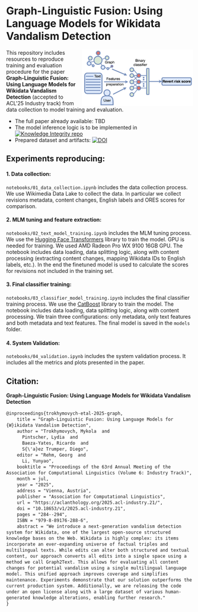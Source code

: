 # Graph-Linguistic Fusion: Using Language Models for Wikidata Vandalism Detection

<img align="right" src="data/imgs/system_scketch_new.png" alt="drawing" style="width:300px;"/>

This repository includes resources to reproduce training and evaluation procedure for the paper
**Graph-Linguistic Fusion: Using Language Models for Wikidata Vandalism Detection** (accepted to ACL'25 Industry track) from data collection to model training and evaluation. 

- The full paper already available: TBD
- The model inference logic is to be implemented in 
[![Knowledge Integrity repo](https://img.shields.io/badge/GitLab-repo-orange)](https://gitlab.wikimedia.org/repos/research/knowledge_integrity)
- Prepared dataset and artifacts: [![DOI](https://zenodo.org/badge/DOI/10.5281/zenodo.15492678.svg)](https://doi.org/10.5281/zenodo.15492678)

## Experiments reproducing:

#### 1. Data collection:
`notebooks/01_data_collection.ipynb` includes the data collection process. We use Wikimedia Data Lake to collect the data. In particular we collect revisions metadata, content changes, English labels and ORES scores for comparison.

#### 2. MLM tuning and feature extraction:
`notebooks/02_text_model_training.ipynb` includes the MLM tuning process. We use the [Hugging Face Transformers](https://huggingface.co/docs/transformers/index) library to train the model. GPU is needed for training. We used AMD Radeon Pro WX 9100 16GB GPU. The notebook includes data loading, data splitting logic, along with content processing (extracting content changes, mapping Wikidata IDs to English labels, etc.). In the end the finetuned model is used to calculate the scores for revisions not included in the training set.

#### 3. Final classifier training:
`notebooks/03_classifier_model_training.ipynb` includes the final classifier training process. We use the [CatBoost](https://catboost.ai/en/docs/concepts/python-reference_catboost) library to train the model. The notebook includes data loading, data splitting logic, along with content processing. We train three configurations: only metadata, only text features and both metadata and text features. The final model is saved in the `models` folder.

#### 4. System Validation:
`notebooks/04_validation.ipynb` includes the system validation process. It includes all the metrics and plots presented in the paper. 


## Citation: 
**Graph-Linguistic Fusion: Using Language Models for Wikidata Vandalism Detection**
```
@inproceedings{trokhymovych-etal-2025-graph,
    title = "Graph-Linguistic Fusion: Using Language Models for {W}ikidata Vandalism Detection",
    author = "Trokhymovych, Mykola  and
      Pintscher, Lydia  and
      Baeza-Yates, Ricardo  and
      S{\'a}ez Trumper, Diego",
    editor = "Rehm, Georg  and
      Li, Yunyao",
    booktitle = "Proceedings of the 63rd Annual Meeting of the Association for Computational Linguistics (Volume 6: Industry Track)",
    month = jul,
    year = "2025",
    address = "Vienna, Austria",
    publisher = "Association for Computational Linguistics",
    url = "https://aclanthology.org/2025.acl-industry.21/",
    doi = "10.18653/v1/2025.acl-industry.21",
    pages = "284--294",
    ISBN = "979-8-89176-288-6",
    abstract = "We introduce a next-generation vandalism detection system for Wikidata, one of the largest open-source structured knowledge bases on the Web. Wikidata is highly complex: its items incorporate an ever-expanding universe of factual triples and multilingual texts. While edits can alter both structured and textual content, our approach converts all edits into a single space using a method we call Graph2Text. This allows for evaluating all content changes for potential vandalism using a single multilingual language model. This unified approach improves coverage and simplifies maintenance. Experiments demonstrate that our solution outperforms the current production system. Additionally, we are releasing the code under an open license along with a large dataset of various human-generated knowledge alterations, enabling further research."
}
```
